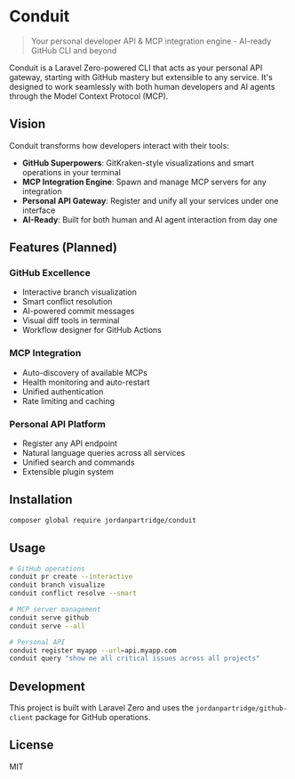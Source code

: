 # Conduit

> Your personal developer API & MCP integration engine - AI-ready GitHub CLI and beyond

Conduit is a Laravel Zero-powered CLI that acts as your personal API gateway, starting with GitHub mastery but extensible to any service. It's designed to work seamlessly with both human developers and AI agents through the Model Context Protocol (MCP).

## Vision

Conduit transforms how developers interact with their tools:
- **GitHub Superpowers**: GitKraken-style visualizations and smart operations in your terminal
- **MCP Integration Engine**: Spawn and manage MCP servers for any integration
- **Personal API Gateway**: Register and unify all your services under one interface
- **AI-Ready**: Built for both human and AI agent interaction from day one

## Features (Planned)

### GitHub Excellence
- Interactive branch visualization
- Smart conflict resolution
- AI-powered commit messages
- Visual diff tools in terminal
- Workflow designer for GitHub Actions

### MCP Integration
- Auto-discovery of available MCPs
- Health monitoring and auto-restart
- Unified authentication
- Rate limiting and caching

### Personal API Platform
- Register any API endpoint
- Natural language queries across all services
- Unified search and commands
- Extensible plugin system

## Installation

```bash
composer global require jordanpartridge/conduit
```

## Usage

```bash
# GitHub operations
conduit pr create --interactive
conduit branch visualize
conduit conflict resolve --smart

# MCP server management
conduit serve github
conduit serve --all

# Personal API
conduit register myapp --url=api.myapp.com
conduit query "show me all critical issues across all projects"
```

## Development

This project is built with Laravel Zero and uses the `jordanpartridge/github-client` package for GitHub operations.

## License

MIT
